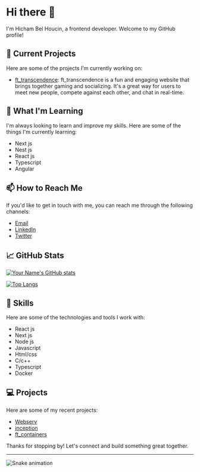 # Hi there 👋

I'm Hicham Bel Houcin, a frontend developer. Welcome to my GitHub profile!

## 🔭 Current Projects

Here are some of the projects I'm currently working on:

- [ft_transcendence](https://github.com/Hicham-BelHoucin/ft_transcendence): ft_transcendence is a fun and engaging website that brings together gaming and socializing. It's a great way for users to meet new people, compete against each other, and chat in real-time.

## 🌱 What I'm Learning

I'm always looking to learn and improve my skills. Here are some of the things I'm currently learning:

- Next js
- Nest js
- React js
- Typescript
- Angular

## 📫 How to Reach Me

If you'd like to get in touch with me, you can reach me through the following channels:

- [Email](mailto:belhoucin.hicham@gmail.com)
- [LinkedIn](https://www.linkedin.com/in/hicham-bel-houcin-a3931323b/)
- [Twitter](https://twitter.com/HichamBelhoucin)

## 📈 GitHub Stats

[![Your Name's GitHub stats](https://github-readme-stats.vercel.app/api?username=Hicham-BelHoucin)](https://github.com/anuraghazra/github-readme-stats)

[![Top Langs](https://github-readme-stats.vercel.app/api/top-langs/?username=Hicham-BelHoucin&langs_count=8)](https://github.com/badr-7/github-readmestats)

## 🚀 Skills

Here are some of the technologies and tools I work with:

- React js
- Next js
- Node js
- Javascript
- Html/css
- C/c++
- Typescript
- Docker

## 💻 Projects

Here are some of my recent projects:

- [Webserv](https://github.com/Hicham-BelHoucin/websrv)
- [inception](https://github.com/Hicham-BelHoucin/inception)
- [ft_containers](https://github.com/Hicham-BelHoucin/ft_containers)

Thanks for stopping by! Let's connect and build something great together.

---

![Snake animation](https://github.com/badr-7/badr-7/blob/output/github-contribution-grid-snake.svg)
